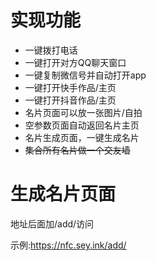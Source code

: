 # 实现功能
<ul><li>一键拨打电话</li><li>一键打开对方QQ聊天窗口</li><li>一键复制微信号并自动打开app</li><li>一键打开快手作品/主页</li><li>一键打开抖音作品/主页</li><li>名片页面可以放一张图片/自拍</li><li>空参数页面自动返回名片主页</li><li>名片生成页面，一键生成名片</li><li><s>集合所有名片做一个交友墙</s></li></ul>

# 生成名片页面
地址后面加/add/访问

示例:https://nfc.sey.ink/add/
